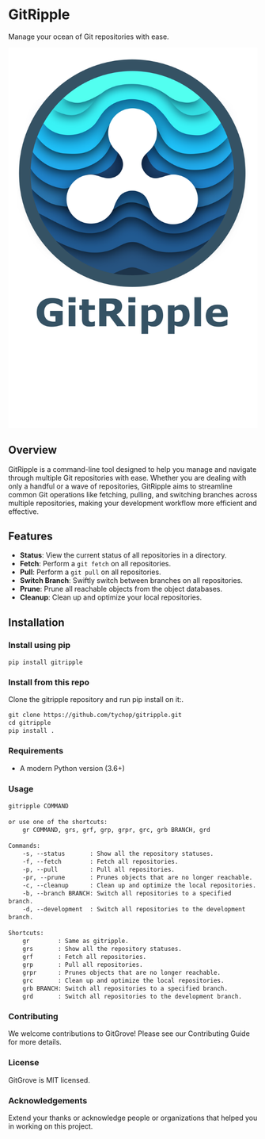 # GitRipple

Manage your ocean of Git repositories with ease.

![Logo](img/gitripple.png)

## Overview

GitRipple is a command-line tool designed to help you manage and navigate through multiple Git repositories with ease. Whether you are dealing with only a handful or a wave of repositories, GitRipple aims to streamline common Git operations like fetching, pulling, and switching branches across multiple repositories, making your development workflow more efficient and effective.

## Features

- **Status**: View the current status of all repositories in a directory.
- **Fetch**: Perform a `git fetch` on all repositories.
- **Pull**: Perform a `git pull` on all repositories.
- **Switch Branch**: Swiftly switch between branches on all repositories.
- **Prune**: Prune all reachable objects from the object databases.
- **Cleanup**: Clean up and optimize your local repositories.

## Installation

### Install using pip
```shell
pip install gitripple
```

### Install from this repo
Clone the gitripple repository and run pip install on it:.
```shell
git clone https://github.com/tychop/gitripple.git
cd gitripple
pip install .
```

### Requirements

- A modern Python version (3.6+)

### Usage

```
gitripple COMMAND

or use one of the shortcuts:
    gr COMMAND, grs, grf, grp, grpr, grc, grb BRANCH, grd

Commands:
    -s, --status       : Show all the repository statuses.
    -f, --fetch        : Fetch all repositories.
    -p, --pull         : Pull all repositories.
    -pr, --prune       : Prunes objects that are no longer reachable.
    -c, --cleanup      : Clean up and optimize the local repositories.
    -b, --branch BRANCH: Switch all repositories to a specified branch.
    -d, --development  : Switch all repositories to the development branch.

Shortcuts:
    gr        : Same as gitripple.
    grs       : Show all the repository statuses.
    grf       : Fetch all repositories.
    grp       : Pull all repositories.
    grpr      : Prunes objects that are no longer reachable.
    grc       : Clean up and optimize the local repositories.
    grb BRANCH: Switch all repositories to a specified branch.
    grd       : Switch all repositories to the development branch.
```

### Contributing

We welcome contributions to GitGrove! Please see our Contributing Guide for more details.

### License

GitGrove is MIT licensed.

### Acknowledgements

Extend your thanks or acknowledge people or organizations that helped you in working on this project.
